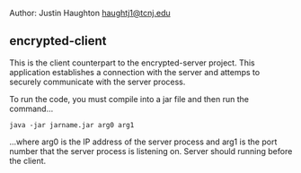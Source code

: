 Author: Justin Haughton <haughtj1@tcnj.edu>     
     
## encrypted-client    
    
This is the client counterpart to the encrypted-server project. This application establishes a connection with the server and attemps to securely communicate with the server process.    
    
To run the code, you must compile into a jar file and then run the command...    
```
java -jar jarname.jar arg0 arg1   
```    
...where arg0 is the IP address of the server process and arg1 is the port number that the server process is listening on. Server should running before the client. 

